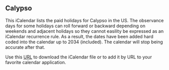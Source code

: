 ## Calypso

This iCalendar lists the paid holidays for Calypso in the US. The observance days for some holidays can roll forward or backward depending on weekends and adjacent holidays so they cannot easility be expressed as an iCalendar recurrence rule. As a result, the dates have been added hard coded into the calendar up to 2034 (included). The calendar will stop being accurate after that.

Use this [URL](https://raw.githubusercontent.com/thomasleplus/calendars/master/calypso.ics) to download the iCalendar file or to add it by URL to your favorite calendar application.
